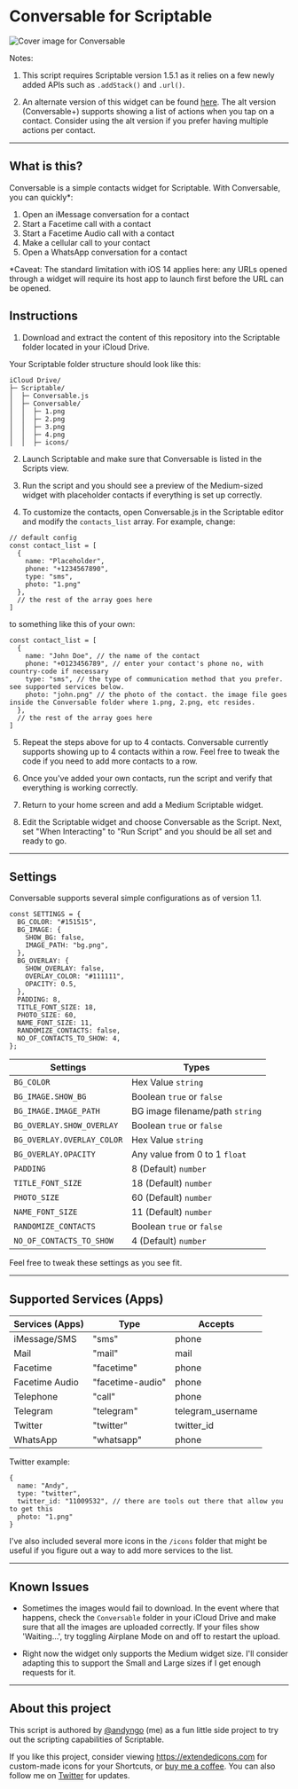 # Conversable for Scriptable

![Cover image for Conversable](https://github.com/andyngo/conversable-for-scriptable/blob/main/conversable.png)

Notes:

1. This script requires Scriptable version 1.5.1 as it relies on a few newly added APIs such as `.addStack()` and `.url()`.

2. An alternate version of this widget can be found [here](https://github.com/andyngo/conversable-plus-for-scriptable). The alt version (Conversable+) supports showing a list of actions when you tap on a contact. Consider using the alt version if you prefer having multiple actions per contact.

---

## What is this?

Conversable is a simple contacts widget for Scriptable. With Conversable, you can quickly\*:

1. Open an iMessage conversation for a contact
2. Start a Facetime call with a contact
3. Start a Facetime Audio call with a contact
4. Make a cellular call to your contact
5. Open a WhatsApp conversation for a contact

\*Caveat: The standard limitation with iOS 14 applies here: any URLs opened through a widget will require its host app to launch first before the URL can be opened.

## Instructions

1. Download and extract the content of this repository into the Scriptable folder located in your iCloud Drive.

Your Scriptable folder structure should look like this:

```
iCloud Drive/
├─ Scriptable/
│  ├─ Conversable.js
│  ├─ Conversable/
│  │  ├─ 1.png
│  │  ├─ 2.png
│  │  ├─ 3.png
│  │  ├─ 4.png
│  │  ├─ icons/

```

2. Launch Scriptable and make sure that Conversable is listed in the Scripts view.

3. Run the script and you should see a preview of the Medium-sized widget with placeholder contacts if everything is set up correctly.

4. To customize the contacts, open Conversable.js in the Scriptable editor and modify the `contacts_list` array. For example, change:

```
// default config
const contact_list = [
  {
    name: "Placeholder",
    phone: "+1234567890",
    type: "sms",
    photo: "1.png"
  },
  // the rest of the array goes here
]
```

to something like this of your own:

```
const contact_list = [
  {
    name: "John Doe", // the name of the contact
    phone: "+0123456789", // enter your contact's phone no, with country-code if necessary
    type: "sms", // the type of communication method that you prefer. see supported services below.
    photo: "john.png" // the photo of the contact. the image file goes inside the Conversable folder where 1.png, 2.png, etc resides.
  },
  // the rest of the array goes here
]
```

5. Repeat the steps above for up to 4 contacts. Conversable currently supports showing up to 4 contacts within a row. Feel free to tweak the code if you need to add more contacts to a row.

6. Once you've added your own contacts, run the script and verify that everything is working correctly.

7. Return to your home screen and add a Medium Scriptable widget.

8. Edit the Scriptable widget and choose Conversable as the Script. Next, set "When Interacting" to "Run Script" and you should be all set and ready to go.

---

## Settings

Conversable supports several simple configurations as of version 1.1.

```
const SETTINGS = {
  BG_COLOR: "#151515",
  BG_IMAGE: {
    SHOW_BG: false,
    IMAGE_PATH: "bg.png",
  },
  BG_OVERLAY: {
    SHOW_OVERLAY: false,
    OVERLAY_COLOR: "#111111",
    OPACITY: 0.5,
  },
  PADDING: 8,
  TITLE_FONT_SIZE: 18,
  PHOTO_SIZE: 60,
  NAME_FONT_SIZE: 11,
  RANDOMIZE_CONTACTS: false,
  NO_OF_CONTACTS_TO_SHOW: 4,
};
```

| Settings                   | Types                           |
| -------------------------- | ------------------------------- |
| `BG_COLOR`                 | Hex Value `string`              |
| `BG_IMAGE.SHOW_BG`         | Boolean `true` or `false`       |
| `BG_IMAGE.IMAGE_PATH`      | BG image filename/path `string` |
| `BG_OVERLAY.SHOW_OVERLAY`  | Boolean `true` or `false`       |
| `BG_OVERLAY.OVERLAY_COLOR` | Hex Value `string`              |
| `BG_OVERLAY.OPACITY`       | Any value from 0 to 1 `float`   |
| `PADDING`                  | 8 (Default) `number`            |
| `TITLE_FONT_SIZE`          | 18 (Default) `number`           |
| `PHOTO_SIZE`               | 60 (Default) `number`           |
| `NAME_FONT_SIZE`           | 11 (Default) `number`           |
| `RANDOMIZE_CONTACTS`       | Boolean `true` or `false`       |
| `NO_OF_CONTACTS_TO_SHOW`   | 4 (Default) `number`            |

Feel free to tweak these settings as you see fit.

---

## Supported Services (Apps)

| Services (Apps) | Type             | Accepts           |
| --------------- | ---------------- | ----------------- |
| iMessage/SMS    | "sms"            | phone             |
| Mail            | "mail"           | mail              |
| Facetime        | "facetime"       | phone             |
| Facetime Audio  | "facetime-audio" | phone             |
| Telephone       | "call"           | phone             |
| Telegram        | "telegram"       | telegram_username |
| Twitter         | "twitter"        | twitter_id        |
| WhatsApp        | "whatsapp"       | phone             |

Twitter example:

```
{
  name: "Andy",
  type: "twitter",
  twitter_id: "11009532", // there are tools out there that allow you to get this
  photo: "1.png"
}
```

I've also included several more icons in the `/icons` folder that might be useful if you figure out a way to add more services to the list.

---

## Known Issues

- Sometimes the images would fail to download. In the event where that happens, check the `Conversable` folder in your iCloud Drive and make sure that all the images are uploaded correctly. If your files show 'Waiting...', try toggling Airplane Mode on and off to restart the upload.

- Right now the widget only supports the Medium widget size. I'll consider adapting this to support the Small and Large sizes if I get enough requests for it.

---

## About this project

This script is authored by [@andyngo](https://twitter.com/andyngo) (me) as a fun little side project to try out the scripting capabilities of Scriptable.

If you like this project, consider viewing https://extendedicons.com for custom-made icons for your Shortcuts, or [buy me a coffee](https://www.buymeacoffee.com/andyngo). You can also follow me on [Twitter](https://twitter.com/andyngo) for updates.

